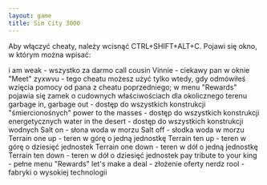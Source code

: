 ```yaml
---
layout: game
title: Sim City 3000
---
```


Aby włączyć cheaty, należy wcisnąć CTRL+SHIFT+ALT+C. Pojawi 
się okno, w którym można wpisać:

i am weak 				- wszystko za 
darmo
call cousin Vinnie 		- ciekawy pan w oknie "Meet"
zyxwvu 				- tego cheatu możesz użyć 
tylko wtedy, gdy  odmówiłeś wzięcia pomocy od pana z cheatu 
poprzedniego; w menu "Rewards" pojawia się zamek o cudownych 
właściwościach dla okolicznego terenu
garbage in, garbage out		- dostęp do wszystkich 
konstrukcji "śmiercionośnych"
power to the masses 		- dostęp do wszystkich 
konstrukcji energetycznych
water in the desert 		- dostęp do wszystkich konstrukcji 
wodnych
Salt on 				- słona woda w morzu
Salt off 				- słodka woda w morzu
Terrain one up 			- teren w górę o jedną 
jednostkę
Terrain ten up 			- teren w górę o dziesięć 
jednostek
Terrain one down 			- teren w dół o jedną 
jednostkę
Terrain ten down 			- teren w dół o dziesięć 
jednostek
pay tribute to your king 	- pełne menu "Rewards"
let's make a deal 		- złożenie oferty
nerdz rool 				- fabryki o 
wysokiej technologii
